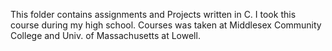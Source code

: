 This folder contains assignments and Projects written in C.
I took this course during my high school.
Courses was taken at Middlesex Community College and Univ. of Massachusetts at Lowell.
